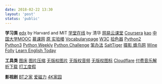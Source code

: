 ```yaml
---
date: 2018-02-22 13:30
layout: 'post'
status: 'public'
---
```


**学习类**
[edx](https://www.edx.org/) by Harvard and MIT
[学堂在线](https://www.xuetangx.com/) by 清华
[网易云课堂](https://study.163.com/)
[Coursera](https://www.coursera.org/)
[kao]()
[中国大学MOOC](https://www.icourse163.org/)
[慕课网](https://www.imooc.com/)
[原 实验楼](https://www.lanqiao.cn/courses/)
[Vocabularypage](http://www.vocabularypage.com)
[W3C](https://www.w3school.com.cn/index.html)
[拾色器](https://www.w3cschool.cn/tools/index?name=cpicker)
[Python2](https://www.runoob.com/python/python-tutorial.html)
[Python3](https://www.runoob.com/python3/python3-tutorial.html)
[Python Weekly](https://www.pythonweekly.com/)
[Python Challenge](http://www.pythonchallenge.com/)
[笨办法](https://learnpythonthehardway.org/book/)
[SaltTiger](https://salttiger.com)
[摄影 蜂鸟网](http://www.fengniao.com/)
[Wine Folly](https://winefolly.com/)
[Learn English Today](https://www.learn-english-today.com/index.html)

**工具类**
[图床](https://sm.ms/)
[图片压缩](https://tinify.cn/)
[无版权图片](https://pixabay.com/)
[无版权音频](https://www.bensound.com/)
[无版权图标](https://www.flaticon.com/)
[Cloudflare](https://dash.cloudflare.com)
[付费音乐解析下载](http://music.zhuolin.wang/)
[打工度假](http://www.whver.net/)

**影视剧**
[BT之家](https://www.btbtt.life)
[爱磁力](http://www.aicili.pw/)
[4K家园](https://www.4kjia.com)


